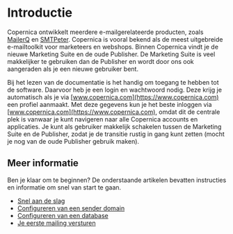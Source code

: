 # Introductie

Copernica ontwikkelt meerdere e-mailgerelateerde producten, 
zoals [MailerQ](https://www.mailerq.com) en [SMTPeter](https://www.smtpeter.com). 
Copernica is vooral bekend als de meest uitgebreide e-mailtoolkit voor marketeers 
en webshops. Binnen Copernica vindt je de nieuwe Marketing Suite en de oude Publisher. 
De Marketing Suite is veel makkelijker te gebruiken dan de Publisher en wordt door ons
ook aangeraden als je een nieuwe gebruiker bent. 

Bij het lezen van de documentatie is het handig om toegang te hebben tot de software. 
Daarvoor heb je een login en wachtwoord nodig. Deze krijg je automatisch als je via 
[www.copernica.com](https://www.copernica.com) een profiel aanmaakt. Met deze gegevens 
kun je het beste inloggen via [www.copernica.com](https://www.copernica.com), omdat dit 
de centrale plek is vanwaar je kunt navigeren naar alle Copernica accounts en applicaties. 
Je kunt als gebruiker makkelijk schakelen tussen de Marketing Suite en de Publisher, zodat 
je de transitie rustig in gang kunt zetten (mocht je nog van de oude Publisher gebruik maken).


## Meer informatie

Ben je klaar om te beginnen? De onderstaande artikelen bevatten instructies 
en informatie om snel van start te gaan.

* [Snel aan de slag](./quick-start-guide)
* [Configureren van een sender domain](./quick-sender-domain-guide)
* [Configureren van een database](./quick-database-guide)
* [Je eerste mailing versturen](./quick-mailing-guide)